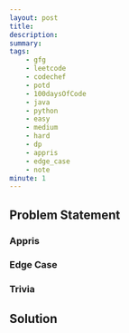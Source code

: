 ```yaml
---
layout: post
title: 
description: 
summary: 
tags:
    - gfg
    - leetcode
    - codechef
    - potd
    - 100daysOfCode
    - java
    - python
    - easy
    - medium
    - hard
    - dp
    - appris
    - edge_case
    - note
minute: 1
---
```


## Problem Statement

### Appris

### Edge Case

### Trivia


## Solution
```java

```
